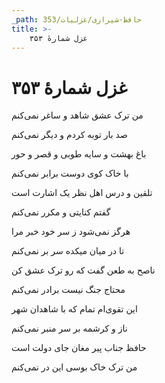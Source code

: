 ```yaml
---
_path: حافظ-شیرازی/غزلیات/353
title: >-
    غزل شمارهٔ ۳۵۳
---
```

# غزل شمارهٔ ۳۵۳

<div class="b" id="bn1"><div class="m1"><p>من ترک عشق شاهد و ساغر نمی‌کنم</p></div>
<div class="m2"><p>صد بار توبه کردم و دیگر نمی‌کنم</p></div></div>
<div class="b" id="bn2"><div class="m1"><p>باغ بهشت و سایه طوبی و قصر و حور</p></div>
<div class="m2"><p>با خاک کوی دوست برابر نمی‌کنم</p></div></div>
<div class="b" id="bn3"><div class="m1"><p>تلقین و درس اهل نظر یک اشارت است</p></div>
<div class="m2"><p>گفتم کنایتی و مکرر نمی‌کنم</p></div></div>
<div class="b" id="bn4"><div class="m1"><p>هرگز نمی‌شود ز سر خود خبر مرا</p></div>
<div class="m2"><p>تا در میان میکده سر بر نمی‌کنم</p></div></div>
<div class="b" id="bn5"><div class="m1"><p>ناصح به طعن گفت که رو ترک عشق کن</p></div>
<div class="m2"><p>محتاج جنگ نیست برادر نمی‌کنم</p></div></div>
<div class="b" id="bn6"><div class="m1"><p>این تقوی‌ام تمام که با شاهدان شهر</p></div>
<div class="m2"><p>ناز و کرشمه بر سر منبر نمی‌کنم</p></div></div>
<div class="b" id="bn7"><div class="m1"><p>حافظ جناب پیر مغان جای دولت است</p></div>
<div class="m2"><p>من ترک خاک بوسی این در نمی‌کنم</p></div></div>
